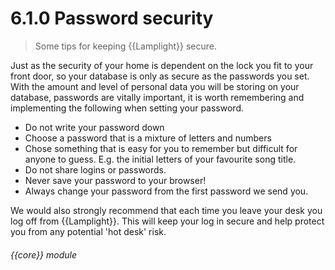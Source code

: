 # 6.1.0    Password security

> Some tips for keeping {{Lamplight}} secure. 

Just as the security of your home is dependent on the lock you fit to your front door, so your database is only as secure as the passwords you set. With the amount and level of personal data you will be storing on your database, passwords are vitally important, it is worth remembering and implementing the following when setting your password.

  * Do not write your password down
  * Choose a password that is a mixture of letters and numbers
  * Chose something that is easy for you to remember but difficult for anyone to guess. E.g. the initial letters of your favourite song title.
  * Do not share logins or passwords. 
  * Never save your password to your browser!
  * Always change your password from the first password we send you.

We would also strongly recommend that each time you leave your desk you log off from {{Lamplight}}. This will keep your log in secure and help protect you from any potential 'hot desk' risk. 

###### {{core}} module

